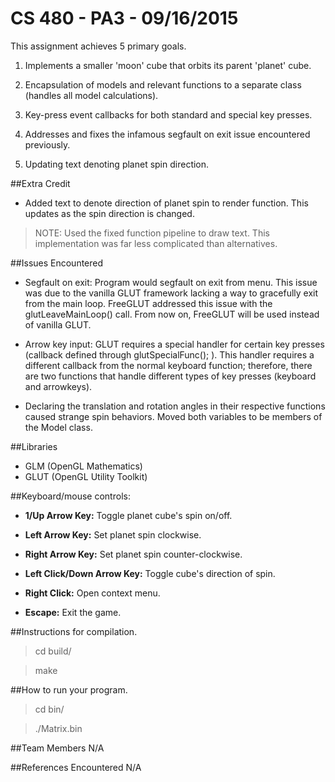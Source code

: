 CS 480 - PA3 - 09/16/2015
===
This assignment achieves 5 primary goals.

1. Implements a smaller 'moon' cube that orbits its parent 'planet' cube.

2. Encapsulation of models and relevant functions to a separate class (handles all model calculations).

3. Key-press event callbacks for both standard and special key presses.

4. Addresses and fixes the infamous segfault on exit issue encountered previously.

5. Updating text denoting planet spin direction.

##Extra Credit
- Added text to denote direction of planet spin to render function. This updates as the spin direction is changed.

>NOTE: Used the fixed function pipeline to draw text. This implementation was far less complicated than alternatives.

##Issues Encountered
- Segfault on exit: Program would segfault on exit from  menu. This issue was due to the vanilla GLUT framework lacking a way to gracefully exit from the main loop. FreeGLUT addressed this issue with the glutLeaveMainLoop() call. From now on, FreeGLUT will be used instead of vanilla GLUT.

- Arrow key input: GLUT requires a special handler for certain key presses (callback defined through glutSpecialFunc(); ). This handler requires a different callback from the normal keyboard function; therefore, there are two functions that handle different types of key presses (keyboard and arrowkeys).

- Declaring the translation and rotation angles in their respective functions caused strange spin behaviors. Moved both variables to be members of the Model class.

##Libraries
- GLM (OpenGL Mathematics)
- GLUT (OpenGL Utility Toolkit)

##Keyboard/mouse controls:
- **1/Up Arrow Key:** Toggle planet cube's spin on/off.

- **Left Arrow Key:** Set planet spin clockwise.

- **Right Arrow Key:** Set planet spin counter-clockwise.

- **Left Click/Down Arrow Key:** Toggle cube's direction of spin.

- **Right Click:** Open context menu.

- **Escape:** Exit the game.

##Instructions for compilation.
>cd build/

>make

##How to run your program.
>cd bin/

>./Matrix.bin

##Team Members
N/A

##References Encountered
N/A

